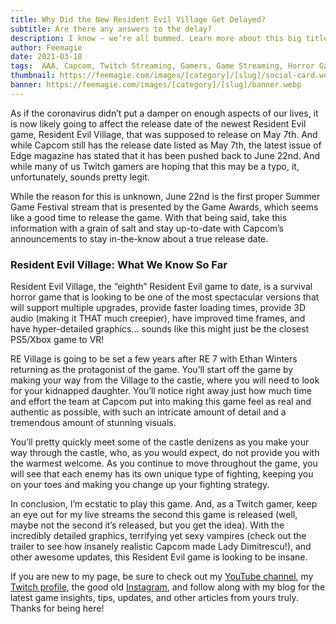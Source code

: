```yaml
---
title: Why Did the New Resident Evil Village Get Delayed?
subtitle: Are there any answers to the delay?
description: I know — we’re all bummed. Learn more about this big title Capcom game and why it was delayed, and follow along for the latest game news with me, Feemagie!
author: Feemagie
date: 2021-03-18
tags:  AAA, Capcom, Twitch Streaming, Gamers, Game Streaming, Horror Games, Horror, PS5 Game, PlayStation, PlayStation 5, XBox
thumbnail: https://feemagie.com/images/[category]/[slug]/social-card.webp
banner: https://feemagie.com/images/[category]/[slug]/banner.webp
---
```


As if the coronavirus didn’t put a damper on enough aspects of our lives, it is now likely going to affect the release date of the newest Resident Evil game, Resident Evil Village, that was supposed to release on May 7th. And while Capcom still has the release date listed as May 7th, the latest issue of Edge magazine has stated that it has been pushed back to June 22nd. And while many of us Twitch gamers are hoping that this may be a typo, it, unfortunately, sounds pretty legit.

While the reason for this is unknown, June 22nd is the first proper Summer Game Festival stream that is presented by the Game Awards, which seems like a good time to release the game. With that being said, take this information with a grain of salt and stay up-to-date with Capcom’s announcements to stay in-the-know about a true release date.

### Resident Evil Village: What We Know So Far

Resident Evil Village, the “eighth” Resident Evil game to date, is a survival horror game that is looking to be one of the most spectacular versions that will support multiple upgrades, provide faster loading times, provide 3D audio (making it THAT much creepier), have improved time frames, and have hyper-detailed graphics… sounds like this might just be the closest PS5/Xbox game to VR!

RE Village is going to be set a few years after RE 7 with Ethan Winters returning as the protagonist of the game. You’ll start off the game by making your way from the Village to the castle, where you will need to look for your kidnapped daughter. You’ll notice right away just how much time and effort the team at Capcom put into making this game feel as real and authentic as possible, with such an intricate amount of detail and a tremendous amount of stunning visuals.

You’ll pretty quickly meet some of the castle denizens as you make your way through the castle, who, as you would expect, do not provide you with the warmest welcome. As you continue to move throughout the game, you will see that each enemy has its own unique type of fighting, keeping you on your toes and making you change up your fighting strategy.

In conclusion, I’m ecstatic to play this game. And, as a Twitch gamer, keep an eye out for my live streams the second this game is released (well, maybe not the second it’s released, but you get the idea). With the incredibly detailed graphics, terrifying yet sexy vampires (check out the trailer to see how insanely realistic Capcom made Lady Dimitrescu!), and other awesome updates, this Resident Evil game is looking to be insane.

If you are new to my page, be sure to check out my [YouTube channel](https://www.youtube.com/channel/UCCMUeXZV1ErWasw2qEG8TfA), my [Twitch profile](https://www.twitch.tv/feemagie), the good old [Instagram](https://www.instagram.com/its.feemagie/), and follow along with my blog for the latest game insights, tips, updates, and other articles from yours truly. Thanks for being here!
